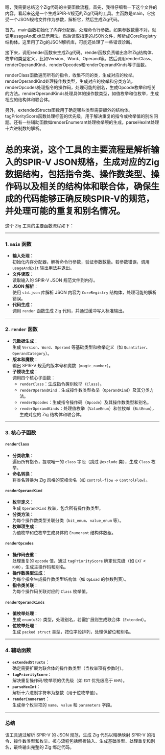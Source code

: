 嗯，我需要总结这个Zig代码的主要函数流程。首先，我得仔细看一下这个文件的内容。看起来这是一个生成SPIR-V规范的Zig代码的工具。主函数是main，它接受一个JSON规格文件作为参数，解析它，然后生成Zig代码。

首先，main函数初始化了内存分配器，处理命令行参数。如果参数数量不对，就调用usageAndExit显示用法。然后读取指定的JSON文件，解析成CoreRegistry结构体。这里用了Zig的JSON解析库，可能还处理了一些错误诊断。

接下来，调用render函数来生成Zig代码。render函数负责输出各种Zig结构体、枚举和类型定义，比如Version、Word、Operand等。然后调用renderClass、renderOperandKind、renderOpcodes和renderOperandKinds等子函数。

renderClass函数遍历所有的指令，收集不同的类，生成对应的枚举。renderOperandKind处理操作数类型，生成对应的枚举和分类方法。renderOpcodes处理指令的操作码，处理可能的别名，生成Opcode枚举和相关的方法。renderOperandKinds处理具体的操作数类型，如值枚举和位枚举，生成相应的结构体和联合体。

另外，extendedStructs函数用于确定哪些类型需要额外的结构体。tagPriorityScore函数处理标签的优先级，用于解决重复的指令或枚举值的别名问题。还有一些辅助函数如renderEnumerant处理枚举项的生成，parseHexInt处理十六进制数的解析。

总的来说，这个工具的主要流程是解析输入的SPIR-V JSON规格，生成对应的Zig数据结构，包括指令类、操作数类型、操作码以及相关的结构体和联合体，确保生成的代码能够正确反映SPIR-V的规范，并处理可能的重复和别名情况。
================================================
这个 Zig 工具的主要函数流程如下：

---

### **1. `main` 函数**
- **输入处理**：  
  初始化内存分配器，解析命令行参数，验证参数数量。若参数错误，调用 `usageAndExit` 输出用法并退出。
- **文件读取**：  
  读取输入的 SPIR-V JSON 规范文件到内存。
- **JSON 解析**：  
  使用 `std.json` 库解析 JSON 内容为 `CoreRegistry` 结构体，处理可能的解析错误。
- **代码生成**：  
  调用 `render` 函数生成 Zig 代码，并通过缓冲写入标准输出。

---

### **2. `render` 函数**
- **元数据生成**：  
  生成 `Version`、`Word`、`Operand` 等基础类型和枚举定义（如 `Quantifier`、`OperandCategory`）。
- **版本和魔数**：  
  输出 SPIR-V 规范的版本号和魔数（`magic_number`）。
- **子模块生成**：  
  调用四个核心子函数：
  - `renderClass`：生成指令类别枚举（`Class`）。
  - `renderOperandKind`：生成操作数类型枚举（`OperandKind`）及其分类方法。
  - `renderOpcodes`：生成指令操作码（`Opcode`）及其操作数类型和别名。
  - `renderOperandKinds`：处理值枚举（`ValueEnum`）和位枚举（`BitEnum`），生成对应的 Zig 结构体和联合体。

---

### **3. 核心子函数**
#### **`renderClass`**
- **分类收集**：  
  遍历所有指令，提取唯一的 `class` 字段（跳过 `@exclude` 类），生成 `Class` 枚举。
- **命名转换**：  
  将类名转换为 Zig 风格的驼峰命名（如 `control-flow` → `ControlFlow`）。

#### **`renderOperandKind`**
- **枚举定义**：  
  生成 `OperandKind` 枚举，包含所有操作数类型。
- **分类方法**：  
  为每个操作数类型关联分类（`bit_enum`、`value_enum` 等）。
- **枚举项生成**：  
  为值枚举和位枚举生成具体的 `Enumerant` 结构体数组。

#### **`renderOpcodes`**
- **操作码去重**：  
  处理重复的 `opcode` 值，通过 `tagPriorityScore` 确定优先级（如 `EXT` < `KHR`），生成主操作码和别名。
- **操作数类型生成**：  
  为每个指令生成操作数类型结构体（如 `OpLoad` 的参数列表）。
- **指令类关联**：  
  为每个操作码关联对应的 `Class` 枚举值。

#### **`renderOperandKinds`**
- **值枚举处理**：  
  生成 `enum(u32)` 类型，处理别名，若需扩展则生成联合体（`Extended`）。
- **位枚举处理**：  
  生成 `packed struct` 类型，按位字段排列，处理保留位和别名。

---

### **4. 辅助函数**
- **`extendedStructs`**：  
  确定需要扩展为联合体的操作数类型（当枚举项有参数时）。
- **`tagPriorityScore`**：  
  解决重复操作码/枚举项的优先级（如 `EXT` 优先级高于 `KHR`）。
- **`parseHexInt`**：  
  解析十六进制字符串为整数（用于位枚举值）。
- **`renderEnumerant`**：  
  生成单个枚举项的 `name`、`value` 和 `parameters` 字段。

---

### **总结**
该工具通过解析 SPIR-V 的 JSON 规范，生成 Zig 代码以精确映射 SPIR-V 的指令、操作数类型和枚举。核心流程包括解析输入、生成基础类型、处理重复和别名，最终输出完整的 Zig 绑定代码。